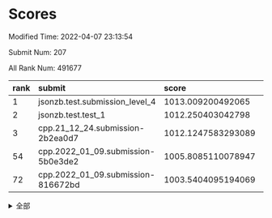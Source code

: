 # Scores

Modified Time: 2022-04-07 23:13:54

Submit Num: 207

All Rank Num: 491677

| rank |               submit               |       score        |       sigma        | pk_num |
| :--- | :--------------------------------- | :----------------- | :----------------- | :----- |
| 1    | jsonzb.test.submission_level_4     | 1013.009200492065  | 0.8164484924395388 | 9504   |
| 2    | jsonzb.test.test_1                 | 1012.250403042798  | 0.7918719005447896 | 9499   |
| 3    | cpp.21_12_24.submission-2b2ea0d7   | 1012.1247583293089 | 0.7825715234026791 | 9501   |
| 54   | cpp.2022_01_09.submission-5b0e3de2 | 1005.8085110078947 | 0.7310057541310677 | 9500   |
| 72   | cpp.2022_01_09.submission-816672bd | 1003.5404095194069 | 0.7105216375186277 | 9503   |


<details>
<summary>全部</summary>

| rank |                 submit                 |       score        |       sigma        | pk_num |
| :--- | :------------------------------------- | :----------------- | :----------------- | :----- |
| 1    | jsonzb.test.submission_level_4         | 1013.009200492065  | 0.8164484924395388 | 9504   |
| 2    | jsonzb.test.test_1                     | 1012.250403042798  | 0.7918719005447896 | 9499   |
| 3    | cpp.21_12_24.submission-2b2ea0d7       | 1012.1247583293089 | 0.7825715234026791 | 9501   |
| 4    | gobigger.level_3.submission_level_3_30 | 1011.6229456444934 | 0.7547112991002789 | 9502   |
| 5    | gobigger.level_3.submission_level_3_41 | 1011.4828212420351 | 0.7725240723586584 | 9501   |
| 6    | gobigger.level_3.submission_level_3_32 | 1011.10007433845   | 0.8076044213108233 | 9498   |
| 7    | gobigger.level_3.submission_level_3_25 | 1011.0026352134573 | 0.7751774450797372 | 9501   |
| 8    | gobigger.level_3.submission_level_3_35 | 1010.7416509445601 | 0.7788428869258689 | 9502   |
| 9    | gobigger.level_3.submission_level_3_36 | 1010.6407978894277 | 0.780451970332811  | 9505   |
| 10   | gobigger.level_3.submission_level_3_20 | 1010.5683946421901 | 0.767559384722636  | 9506   |
| 11   | gobigger.level_3.submission_level_3_16 | 1010.5664115451658 | 0.7721157500757194 | 9500   |
| 12   | gobigger.level_3.submission_level_3_46 | 1010.5600556933765 | 0.7551476254946642 | 9506   |
| 13   | gobigger.level_3.submission_level_3_39 | 1010.5102568318948 | 0.7785104136135054 | 9503   |
| 14   | gobigger.level_3.submission_level_3_17 | 1010.4678896861918 | 0.7733285831720356 | 9501   |
| 15   | gobigger.level_3.submission_level_3_21 | 1010.4590592877387 | 0.7819508517086984 | 9499   |
| 16   | gobigger.level_3.submission_level_3_3  | 1010.4404268181218 | 0.7745745100817879 | 9499   |
| 17   | gobigger.level_3.submission_level_3_15 | 1010.3617210646914 | 0.7664286853487208 | 9497   |
| 18   | gobigger.level_3.submission_level_3_23 | 1010.3126393326095 | 0.7604189850560393 | 9501   |
| 19   | gobigger.level_3.submission_level_3_10 | 1010.3040462910676 | 0.7650543125032719 | 9501   |
| 20   | gobigger.level_3.submission_level_3_13 | 1010.2143380309735 | 0.7388472269988207 | 9500   |
| 21   | gobigger.level_3.submission_level_3_28 | 1010.175448752686  | 0.7579604119259037 | 9503   |
| 22   | gobigger.level_3.submission_level_3_47 | 1010.1614487237705 | 0.7685403347984237 | 9499   |
| 23   | gobigger.level_3.submission_level_3_43 | 1010.1407799225012 | 0.7599289390688965 | 9498   |
| 24   | gobigger.level_3.submission_level_3_14 | 1010.0441877845811 | 0.8049190847972142 | 9503   |
| 25   | gobigger.level_3.submission_level_3_24 | 1010.0393724162066 | 0.7525543273907521 | 9501   |
| 26   | gobigger.level_3.submission_level_3_48 | 1010.0393105293641 | 0.7723991642020863 | 9502   |
| 27   | gobigger.level_3.submission_level_3_44 | 1009.9954949205993 | 0.7490048811096458 | 9500   |
| 28   | gobigger.level_3.submission_level_3_11 | 1009.9936028278382 | 0.7414944835660708 | 9501   |
| 29   | gobigger.level_3.submission_level_3_38 | 1009.9835461666574 | 0.756024901957162  | 9505   |
| 30   | gobigger.level_3.submission_level_3_8  | 1009.9520164653129 | 0.7656896954269499 | 9503   |
| 31   | gobigger.level_3.submission_level_3_40 | 1009.9398100116124 | 0.7495008137241209 | 9502   |
| 32   | gobigger.level_3.submission_level_3_45 | 1009.9122342202567 | 0.7943631258737636 | 9498   |
| 33   | gobigger.level_3.submission_level_3_26 | 1009.9010516401278 | 0.7606084734827001 | 9502   |
| 34   | gobigger.level_3.submission_level_3_2  | 1009.8469816462487 | 0.7717432250716896 | 9505   |
| 35   | gobigger.level_3.submission_level_3_29 | 1009.8397779112937 | 0.746873957763901  | 9493   |
| 36   | gobigger.level_3.submission_level_3_5  | 1009.6699508600178 | 0.760971507664205  | 9497   |
| 37   | gobigger.level_3.submission_level_3_49 | 1009.5118217388012 | 0.7582670213046886 | 9508   |
| 38   | gobigger.level_3.submission_level_3_19 | 1009.4904857351869 | 0.7743819935128807 | 9501   |
| 39   | gobigger.level_3.submission_level_3_12 | 1009.4826118189628 | 0.7854118811741051 | 9503   |
| 40   | gobigger.level_3.submission_level_3_18 | 1009.3603034836807 | 0.7512651721380036 | 9497   |
| 41   | gobigger.level_3.submission_level_3_9  | 1009.2432742862677 | 0.7698051917699211 | 9495   |
| 42   | gobigger.level_3.submission_level_3_7  | 1009.2081624287307 | 0.7542448998000801 | 9502   |
| 43   | gobigger.level_3.submission_level_3_4  | 1009.0660582967284 | 0.7406866614991815 | 9501   |
| 44   | gobigger.level_3.submission_level_3_1  | 1008.965031202868  | 0.7393656130404208 | 9500   |
| 45   | gobigger.level_3.submission_level_3_0  | 1008.9525834485821 | 0.7573496555181836 | 9500   |
| 46   | gobigger.level_3.submission_level_3_42 | 1008.905223557743  | 0.7458947286027405 | 9496   |
| 47   | gobigger.level_3.submission_level_3_37 | 1008.7756500519558 | 0.7663389546094854 | 9498   |
| 48   | gobigger.level_3.submission_level_3_6  | 1008.7409919097515 | 0.738554518850769  | 9497   |
| 49   | gobigger.level_3.submission_level_3_22 | 1008.6338573846151 | 0.7423593192521629 | 9503   |
| 50   | gobigger.level_3.submission_level_3_31 | 1008.5366793066834 | 0.7252409341213201 | 9502   |
| 51   | gobigger.level_3.submission_level_3_27 | 1008.5170626408428 | 0.7430482208098177 | 9503   |
| 52   | gobigger.level_3.submission_level_3_34 | 1008.4209282792406 | 0.7287377124614551 | 9498   |
| 53   | gobigger.level_3.submission_level_3_33 | 1008.3952255129664 | 0.7401873786783298 | 9508   |
| 54   | cpp.2022_01_09.submission-5b0e3de2     | 1005.8085110078947 | 0.7310057541310677 | 9500   |
| 55   | gobigger.level_1.submission_level_1_43 | 1005.2131630190948 | 0.715747763166676  | 9498   |
| 56   | gobigger.level_1.submission_level_1_27 | 1004.6150240978342 | 0.7256869321755656 | 9501   |
| 57   | gobigger.level_1.submission_level_1_2  | 1004.5342101834866 | 0.7018672891754941 | 9503   |
| 58   | gobigger.level_1.submission_level_1_19 | 1004.3590268793592 | 0.7125341936191897 | 9499   |
| 59   | gobigger.level_1.submission_level_1_48 | 1004.3304933433074 | 0.7108914210621167 | 9499   |
| 60   | gobigger.level_1.submission_level_1_38 | 1004.2200566311982 | 0.7220539494924663 | 9502   |
| 61   | gobigger.level_1.submission_level_1_10 | 1004.0850625894245 | 0.71434931607507   | 9501   |
| 62   | gobigger.level_1.submission_level_1_3  | 1004.0786667292905 | 0.7054339356854035 | 9501   |
| 63   | gobigger.level_1.submission_level_1_8  | 1004.0662297253153 | 0.7192293597986289 | 9500   |
| 64   | gobigger.level_1.submission_level_1_46 | 1004.0458907577084 | 0.7100208200148362 | 9498   |
| 65   | gobigger.level_1.submission_level_1_11 | 1004.0070452619935 | 0.7116174391280402 | 9501   |
| 66   | gobigger.level_1.submission_level_1_33 | 1003.9746819619284 | 0.7204791023107261 | 9500   |
| 67   | gobigger.level_1.submission_level_1_35 | 1003.9597396779851 | 0.7342103792978943 | 9503   |
| 68   | gobigger.level_1.submission_level_1_25 | 1003.9499530278664 | 0.7122422878298286 | 9501   |
| 69   | gobigger.level_1.submission_level_1_23 | 1003.9239904527693 | 0.7229049280183005 | 9498   |
| 70   | gobigger.level_1.submission_level_1_16 | 1003.8892621256352 | 0.7163354595839105 | 9504   |
| 71   | gobigger.level_1.submission_level_1_40 | 1003.7387339921152 | 0.7138004713210356 | 9505   |
| 72   | cpp.2022_01_09.submission-816672bd     | 1003.5404095194069 | 0.7105216375186277 | 9503   |
| 73   | gobigger.level_1.submission_level_1_4  | 1003.4662478232526 | 0.7175259879885496 | 9501   |
| 74   | gobigger.level_1.submission_level_1_45 | 1003.415461291414  | 0.717078213283354  | 9506   |
| 75   | gobigger.level_1.submission_level_1_28 | 1003.3381273398847 | 0.7154420774869181 | 9502   |
| 76   | gobigger.level_1.submission_level_1_49 | 1003.2768349920034 | 0.721269365190534  | 9504   |
| 77   | gobigger.level_1.submission_level_1_30 | 1003.2569425662475 | 0.7087680531775379 | 9499   |
| 78   | gobigger.level_1.submission_level_1_0  | 1003.2057649259691 | 0.7135192588243419 | 9498   |
| 79   | gobigger.level_1.submission_level_1_20 | 1003.205037907255  | 0.7274637427323742 | 9500   |
| 80   | gobigger.level_1.submission_level_1_21 | 1003.2001185737876 | 0.7164334348215016 | 9495   |
| 81   | gobigger.level_1.submission_level_1_24 | 1003.1938381783424 | 0.7150134699836328 | 9503   |
| 82   | gobigger.level_1.submission_level_1_29 | 1003.1179747313163 | 0.7204354731201779 | 9505   |
| 83   | gobigger.level_1.submission_level_1_9  | 1003.0350899451995 | 0.7051357591567398 | 9504   |
| 84   | gobigger.level_1.submission_level_1_5  | 1003.02160590777   | 0.7128248695012338 | 9502   |
| 85   | gobigger.level_1.submission_level_1_31 | 1003.0080646319992 | 0.708467325544205  | 9501   |
| 86   | gobigger.level_1.submission_level_1_22 | 1003.0010791502223 | 0.7153250164165516 | 9502   |
| 87   | gobigger.level_1.submission_level_1_15 | 1002.9147585701262 | 0.708486360834072  | 9498   |
| 88   | gobigger.level_1.submission_level_1_36 | 1002.8593836642076 | 0.7073381428822728 | 9499   |
| 89   | gobigger.level_1.submission_level_1_41 | 1002.8410132491828 | 0.7070048370127577 | 9506   |
| 90   | gobigger.level_1.submission_level_1_44 | 1002.7562156686823 | 0.7019527760659282 | 9504   |
| 91   | gobigger.level_1.submission_level_1_17 | 1002.6262690632481 | 0.7052087418793103 | 9504   |
| 92   | gobigger.level_1.submission_level_1_1  | 1002.5791307572404 | 0.7069078952440462 | 9507   |
| 93   | gobigger.level_1.submission_level_1_13 | 1002.5668977844625 | 0.7115792072931042 | 9499   |
| 94   | gobigger.level_1.submission_level_1_34 | 1002.5470192929641 | 0.7060435174662032 | 9504   |
| 95   | gobigger.level_1.submission_level_1_42 | 1002.5155773584414 | 0.7192965505033062 | 9503   |
| 96   | gobigger.level_1.submission_level_1_37 | 1002.4588526437553 | 0.7140476956187377 | 9508   |
| 97   | gobigger.level_1.submission_level_1_39 | 1002.429851910184  | 0.7134382659876355 | 9506   |
| 98   | gobigger.level_1.submission_level_1_7  | 1002.3329772199215 | 0.7092044212947509 | 9503   |
| 99   | gobigger.level_1.submission_level_1_18 | 1002.2552305252237 | 0.7099992432075106 | 9503   |
| 100  | gobigger.level_1.submission_level_1_12 | 1002.2252986880317 | 0.7146453806187701 | 9499   |
| 101  | gobigger.level_1.submission_level_1_32 | 1002.068227327638  | 0.7083373042384674 | 9500   |
| 102  | gobigger.level_1.submission_level_1_26 | 1001.9621732670823 | 0.7112598257071426 | 9500   |
| 103  | gobigger.level_1.submission_level_1_14 | 1001.8164717835049 | 0.7199745529110557 | 9502   |
| 104  | gobigger.level_1.submission_level_1_6  | 1001.6203323802696 | 0.7154579115056203 | 9499   |
| 105  | gobigger.level_1.submission_level_1_47 | 1001.3951153595384 | 0.7049966737809512 | 9504   |
| 106  | gobigger.random.submission_random_38   | 997.3605518426892  | 0.7084751384224012 | 9505   |
| 107  | gobigger.random.submission_random_34   | 997.099090628154   | 0.7203466897836648 | 9500   |
| 108  | gobigger.random.submission_random_15   | 997.0262848203134  | 0.7059164505898983 | 9503   |
| 109  | gobigger.random.submission_random_42   | 997.0193175850643  | 0.7108069345224158 | 9502   |
| 110  | gobigger.random.submission_random_36   | 996.9042947326101  | 0.7154980772250329 | 9497   |
| 111  | gobigger.random.submission_random_37   | 996.8487152364064  | 0.7103116389143421 | 9498   |
| 112  | gobigger.random.submission_random_33   | 996.797130723145   | 0.7077157889404216 | 9497   |
| 113  | gobigger.random.submission_random_27   | 996.6814830273257  | 0.7191821439855206 | 9497   |
| 114  | gobigger.random.submission_random_12   | 996.6764651201757  | 0.7051829523584732 | 9499   |
| 115  | gobigger.random.submission_random_20   | 996.641398436629   | 0.7079289872470987 | 9504   |
| 116  | gobigger.random.submission_random_16   | 996.6116970251294  | 0.7035846171864811 | 9500   |
| 117  | gobigger.random.submission_random_26   | 996.5592799380705  | 0.7106820158042707 | 9501   |
| 118  | gobigger.random.submission_random_29   | 996.5560850354037  | 0.7040002336416762 | 9497   |
| 119  | gobigger.random.submission_random_39   | 996.5398645452408  | 0.7007385816089508 | 9503   |
| 120  | gobigger.random.submission_random_7    | 996.4707961461265  | 0.7166352607811447 | 9501   |
| 121  | gobigger.random.submission_random_4    | 996.4004531867902  | 0.7031282356676446 | 9501   |
| 122  | gobigger.random.submission_random_17   | 996.3820582708491  | 0.7050990499793454 | 9501   |
| 123  | gobigger.random.submission_random_10   | 996.3410406642015  | 0.70710506301117   | 9500   |
| 124  | gobigger.random.submission_random_28   | 996.2946001982372  | 0.7201293523927821 | 9501   |
| 125  | gobigger.random.submission_random_47   | 996.2493207193692  | 0.7161250926101669 | 9501   |
| 126  | gobigger.random.submission_random_35   | 996.2169288880351  | 0.7154812057315666 | 9501   |
| 127  | gobigger.random.submission_random_25   | 996.216490962338   | 0.7092885362157807 | 9504   |
| 128  | gobigger.random.submission_random_23   | 996.1999689920509  | 0.7117884400775976 | 9497   |
| 129  | gobigger.random.submission_random_43   | 996.1472715476203  | 0.7062406786085644 | 9505   |
| 130  | gobigger.random.submission_random_31   | 996.0866190785595  | 0.714430302636038  | 9502   |
| 131  | gobigger.random.submission_random_11   | 996.0305220016078  | 0.7017022289397553 | 9504   |
| 132  | gobigger.random.submission_random_8    | 995.9701825684477  | 0.7189950134386124 | 9500   |
| 133  | gobigger.random.submission_random_2    | 995.9622006173743  | 0.7162833340950376 | 9500   |
| 134  | gobigger.random.submission_random_24   | 995.9400483487327  | 0.723844758038654  | 9504   |
| 135  | gobigger.random.submission_random_32   | 995.9155731643513  | 0.7126128102457295 | 9498   |
| 136  | gobigger.random.submission_random_3    | 995.9133756361873  | 0.6987431872310694 | 9499   |
| 137  | gobigger.random.submission_random_49   | 995.8268481672342  | 0.7146077895217733 | 9502   |
| 138  | gobigger.random.submission_random_44   | 995.822710078921   | 0.7147868887298142 | 9501   |
| 139  | gobigger.random.submission_random_48   | 995.8117541676073  | 0.7032849960292122 | 9501   |
| 140  | gobigger.random.submission_random_18   | 995.8018321504217  | 0.7111511476830346 | 9500   |
| 141  | gobigger.random.submission_random_5    | 995.7894144962542  | 0.6980744431443594 | 9501   |
| 142  | gobigger.random.submission_random_22   | 995.7103597719254  | 0.716874974957212  | 9506   |
| 143  | gobigger.random.submission_random_14   | 995.6153118422418  | 0.6993113841615883 | 9503   |
| 144  | gobigger.random.submission_random_1    | 995.6053283282588  | 0.7153585465213809 | 9499   |
| 145  | gobigger.random.submission_random_0    | 995.5241396133283  | 0.7131304110822695 | 9501   |
| 146  | gobigger.random.submission_random_46   | 995.478518360889   | 0.7064458916913247 | 9504   |
| 147  | gobigger.level_2.submission_level_2_25 | 995.4582215267011  | 0.7200927785931928 | 9500   |
| 148  | gobigger.random.submission_random_21   | 995.4247728940172  | 0.7143811539960621 | 9498   |
| 149  | gobigger.random.submission_random_40   | 995.2846885016174  | 0.7135846023065795 | 9504   |
| 150  | gobigger.random.submission_random_30   | 995.2536208748442  | 0.7116591719099103 | 9504   |
| 151  | gobigger.random.submission_random_6    | 995.2195215371408  | 0.7171341816206717 | 9508   |
| 152  | gobigger.random.submission_random_9    | 995.1637758091555  | 0.7259690273210104 | 9501   |
| 153  | gobigger.random.submission_random_41   | 994.9727148583089  | 0.7145454243441802 | 9499   |
| 154  | gobigger.random.submission_random_13   | 994.8700950820983  | 0.727715919962676  | 9499   |
| 155  | gobigger.random.submission_random_45   | 994.8088144779649  | 0.7254937507565892 | 9502   |
| 156  | gobigger.random.submission_random_19   | 994.7000250746572  | 0.7254019295778559 | 9505   |
| 157  | gobigger.level_2.submission_level_2_44 | 994.3060567685195  | 0.71980548289184   | 9494   |
| 158  | gobigger.level_2.submission_level_2_4  | 994.2937145499264  | 0.7458325913223658 | 9497   |
| 159  | gobigger.level_2.submission_level_2_11 | 994.1584979332167  | 0.7287516617363342 | 9498   |
| 160  | gobigger.level_2.submission_level_2_16 | 993.7904236252978  | 0.7370827802636302 | 9499   |
| 161  | gobigger.level_2.submission_level_2_1  | 993.7010663673194  | 0.7336581199299513 | 9498   |
| 162  | gobigger.level_2.submission_level_2_23 | 993.657397178223   | 0.7287924806341559 | 9502   |
| 163  | gobigger.level_2.submission_level_2_22 | 993.6530969895247  | 0.7268575327433149 | 9500   |
| 164  | gobigger.level_2.submission_level_2_33 | 993.5268815923863  | 0.7249088919363154 | 9495   |
| 165  | gobigger.level_2.submission_level_2_2  | 993.397445645383   | 0.7557973674893077 | 9501   |
| 166  | gobigger.level_2.submission_level_2_15 | 993.1529707394736  | 0.7366136914585939 | 9506   |
| 167  | gobigger.level_2.submission_level_2_42 | 992.9454891511155  | 0.737898649326049  | 9497   |
| 168  | gobigger.level_2.submission_level_2_38 | 992.9158124620445  | 0.7368979235273085 | 9501   |
| 169  | gobigger.level_2.submission_level_2_19 | 992.7257586570161  | 0.7390773583315784 | 9496   |
| 170  | gobigger.level_2.submission_level_2_0  | 992.721173971854   | 0.7336118730105176 | 9503   |
| 171  | gobigger.level_2.submission_level_2_14 | 992.5665033182626  | 0.7549435352309054 | 9501   |
| 172  | gobigger.level_2.submission_level_2_7  | 992.4414074744245  | 0.7311035681679813 | 9498   |
| 173  | gobigger.level_2.submission_level_2_6  | 992.4412383032853  | 0.7346607020215916 | 9495   |
| 174  | gobigger.level_2.submission_level_2_47 | 992.4215910076267  | 0.7528181056130616 | 9495   |
| 175  | gobigger.level_2.submission_level_2_17 | 992.4146013511354  | 0.742052725553409  | 9503   |
| 176  | gobigger.level_2.submission_level_2_37 | 992.3458248217077  | 0.7412925834697895 | 9499   |
| 177  | gobigger.level_2.submission_level_2_27 | 992.3075903976631  | 0.7655814341782606 | 9503   |
| 178  | gobigger.level_2.submission_level_2_39 | 992.2677006153593  | 0.7265054705288971 | 9500   |
| 179  | gobigger.level_2.submission_level_2_29 | 992.2560604597369  | 0.7612432805685019 | 9497   |
| 180  | gobigger.level_2.submission_level_2_20 | 992.2214486555079  | 0.7445606776235678 | 9504   |
| 181  | gobigger.level_2.submission_level_2_31 | 992.2098339412956  | 0.7484990816876136 | 9501   |
| 182  | gobigger.level_2.submission_level_2_12 | 992.1840012210068  | 0.7470227173585189 | 9507   |
| 183  | gobigger.level_2.submission_level_2_3  | 992.1828646748073  | 0.7721327371607158 | 9498   |
| 184  | gobigger.level_2.submission_level_2_40 | 992.147930108527   | 0.7403055103973423 | 9503   |
| 185  | gobigger.level_2.submission_level_2_34 | 992.071155730417   | 0.7353900283593001 | 9500   |
| 186  | gobigger.level_2.submission_level_2_5  | 992.0606885010482  | 0.7355833041032989 | 9500   |
| 187  | gobigger.level_2.submission_level_2_9  | 992.0122146879514  | 0.7406257152612625 | 9500   |
| 188  | gobigger.level_2.submission_level_2_24 | 991.94481450784    | 0.7530201044424207 | 9502   |
| 189  | gobigger.level_2.submission_level_2_8  | 991.9201917157784  | 0.7434387621663121 | 9500   |
| 190  | gobigger.level_2.submission_level_2_43 | 991.8897770658417  | 0.7447095660389771 | 9500   |
| 191  | gobigger.level_2.submission_level_2_28 | 991.8525753702374  | 0.7448443216930809 | 9502   |
| 192  | gobigger.level_2.submission_level_2_13 | 991.8497434260613  | 0.7537190117632769 | 9496   |
| 193  | gobigger.level_2.submission_level_2_41 | 991.6956636280473  | 0.7573689297470352 | 9501   |
| 194  | gobigger.level_2.submission_level_2_46 | 991.6349778596094  | 0.7543031861436406 | 9507   |
| 195  | gobigger.level_2.submission_level_2_30 | 991.5982098110303  | 0.7375994781652412 | 9505   |
| 196  | gobigger.level_2.submission_level_2_18 | 991.5924439318399  | 0.742665353308064  | 9507   |
| 197  | gobigger.level_2.submission_level_2_35 | 991.3706208355834  | 0.7355017741349901 | 9498   |
| 198  | gobigger.level_2.submission_level_2_48 | 991.3612680647173  | 0.7425893772903399 | 9504   |
| 199  | gobigger.level_2.submission_level_2_10 | 991.3451416814472  | 0.7503264871147317 | 9499   |
| 200  | gobigger.level_2.submission_level_2_49 | 991.2412334384757  | 0.764223136104765  | 9497   |
| 201  | gobigger.level_2.submission_level_2_26 | 991.1940574151904  | 0.7484445593052829 | 9501   |
| 202  | gobigger.level_2.submission_level_2_45 | 991.1893169352315  | 0.7310436526525121 | 9500   |
| 203  | gobigger.level_2.submission_level_2_21 | 991.10689158798    | 0.7534978961921149 | 9498   |
| 204  | gobigger.level_2.submission_level_2_36 | 990.756776431309   | 0.7585151661992127 | 9496   |
| 205  | gobigger.level_2.submission_level_2_32 | 990.6802360944012  | 0.7742016877487227 | 9503   |
| 206  | gobigger.none.submission_none_0        | 977.2411223321246  | 1.2956153148016492 | 9504   |
| 207  | gobigger.none.submission_none_1        | 976.2814852049588  | 1.5264308929224386 | 9503   |

</details>